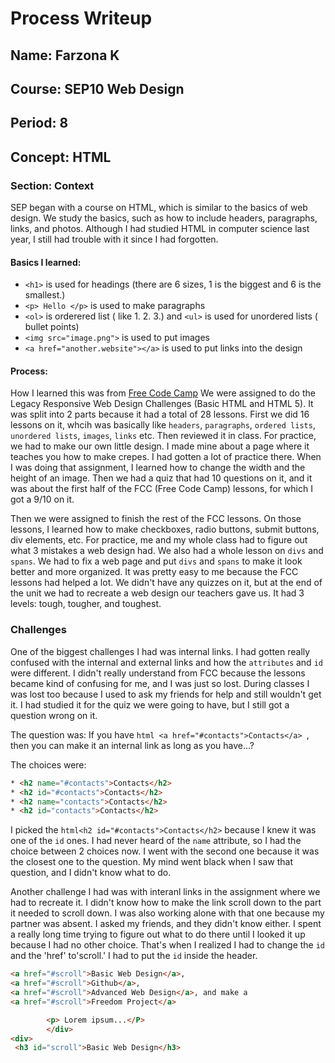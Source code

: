 # Process Writeup

## Name: Farzona K
## Course: SEP10 Web Design
## Period: 8
## Concept: HTML

### Section: Context 
SEP began with a course on HTML, which is similar to the basics of web design. We study the basics, such as how to include headers, paragraphs, links, and photos. Although I had studied HTML in computer science last year, I still had trouble with it since I had forgotten.

#### Basics I learned: 
* `<h1>` is used for headings (there are 6 sizes, 1 is the biggest and 6 is the smallest.)
* `<p> Hello </p>` is used to make paragraphs
* `<ol>` is orderered list ( like 1. 2. 3.) and `<ul>` is used for unordered lists ( bullet points)
* `<img src="image.png">` is used to put images
* `<a href="another.website"></a>` is used to put links into the design

#### Process: 
 How I learned this was from [Free Code Camp](https://freecodecamp.org/) We were assigned to do the Legacy Responsive Web Design Challenges (Basic HTML and HTML 5). It was split into 2 parts because it had a total of 28 lessons. First we did 16 lessons on it, whcih was basically like `headers`, `paragraphs`, `ordered lists`, `unordered lists`, `images`, `links`  etc. Then reviewed it in class. For practice, we had to make our own little design. I made mine about a page where it teaches you how to make crepes. I had gotten a lot of practice there. When I was doing that assignment, I learned how to change the width and the height of an image. Then we had a quiz that had 10 questions on it, and it was about the first half of the FCC (Free Code Camp) lessons, for which I got a 9/10 on it. 
 
Then we were assigned to finish the rest of the FCC lessons. On those lessons, I learned how to make checkboxes, radio buttons, submit buttons, div elements, etc. For practice, me and my whole class had to figure out what 3 mistakes a web design had. We also had a whole lesson on `divs` and `spans`. We had to fix a web page and put `divs` and `spans` to make it look better and more organized. It was pretty easy to me because the FCC lessons had helped a lot. We didn't have any quizzes on it, but at the end of the unit we had to recreate a web design our teachers gave us. It had 3 levels: tough, tougher, and toughest. 

### Challenges 

One of the biggest challenges I had was internal links. I had gotten really confused with the internal and external links and how the `attributes` and `id` were different. I didn't really understand from FCC because the lessons became kind of confusing for me, and I was just so lost. During classes I was lost too because I used to ask my friends for help and still wouldn't get it. I had studied it for the quiz we were going to have, but I still got a question wrong on it. 

The question was: If you have ```html <a href="#contacts">Contacts</a> ```, then you can make it an internal link as long as you have...?

The choices were: 

```html
* <h2 name="#contacts">Contacts</h2>
* <h2 id="#contacts">Contacts</h2>
* <h2 name="contacts">Contacts</h2>
* <h2 id="contacts">Contacts</h2>
```
I picked the ```html<h2 id="#contacts">Contacts</h2>``` because I knew it was one of the `id` ones. I had never heard of the `name` attribute, so I had the choice between 2 choices now. I went with the second one because it was the closest one to the question. My mind went black when I saw that question, and I didn't know what to do. 

Another challenge I had was with interanl links in the assignment where we had to recreate it. I didn't know how to make the link scroll down to the part it needed to scroll down. I was also working alone with that one because my partner was absent. I asked my friends, and they didn't know either. I spent a really long time trying to figure out what to do there until I looked it up because I had no other choice. That's when I realized I had to change the `id` and the 'href' to'scroll.' I  had to put the `id`  inside the header. 

```html
<a href="#scroll">Basic Web Design</a>,
<a href="#scroll">Github</a>,
<a href="#scroll">Advanced Web Design</a>, and make a
<a href="#scroll">Freedom Project</a>

        <p> Lorem ipsum...</P> 
        </div>
<div>
 <h3 id="scroll">Basic Web Design</h3>

```
